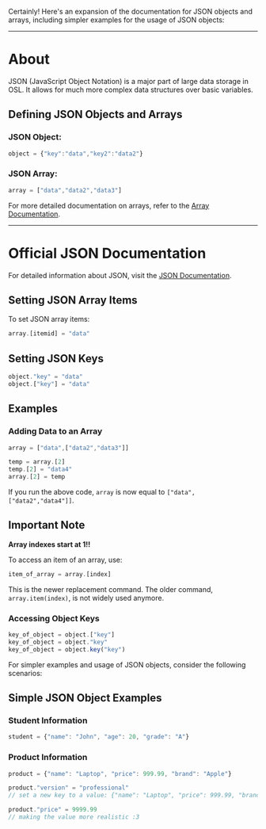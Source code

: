 Certainly! Here's an expansion of the documentation for JSON objects and arrays, including simpler examples for the usage of JSON objects:

---

# About

JSON (JavaScript Object Notation) is a major part of large data storage in OSL. It allows for much more complex data structures over basic variables.

## Defining JSON Objects and Arrays

### JSON Object:

```js
object = {"key":"data","key2":"data2"}
```

### JSON Array:

```js
array = ["data","data2","data3"]
```

For more detailed documentation on arrays, refer to the [Array Documentation](https://github.com/Mistium/Origin-OS/wiki/OSL-%E2%80%90-Arrays).

---

# Official JSON Documentation

For detailed information about JSON, visit the [JSON Documentation](https://www.json.org/json-en.html).

## Setting JSON Array Items

To set JSON array items:

```js
array.[itemid] = "data"
```

## Setting JSON Keys

```js
object."key" = "data"
object.["key"] = "data"
```

## Examples

### Adding Data to an Array

```js
array = ["data",["data2","data3"]]

temp = array.[2]
temp.[2] = "data4"
array.[2] = temp
```

If you run the above code, `array` is now equal to `["data",["data2","data4"]]`.

## Important Note

**Array indexes start at 1!!**

To access an item of an array, use:

```js
item_of_array = array.[index]
```

This is the newer replacement command. The older command, `array.item(index)`, is not widely used anymore.

### Accessing Object Keys

```js
key_of_object = object.["key"]
key_of_object = object."key"
key_of_object = object.key("key")
```

For simpler examples and usage of JSON objects, consider the following scenarios:

## Simple JSON Object Examples

### Student Information

```js
student = {"name": "John", "age": 20, "grade": "A"}
```

### Product Information

```js
product = {"name": "Laptop", "price": 999.99, "brand": "Apple"}

product."version" = "professional"
// set a new key to a value: {"name": "Laptop", "price": 999.99, "brand": "Apple", "version": "professional"}

product."price" = 9999.99
// making the value more realistic :3
```
